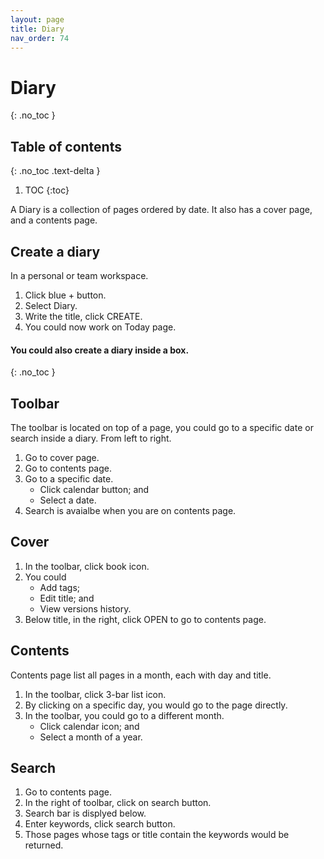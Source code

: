 ```yaml
---
layout: page
title: Diary 
nav_order: 74
---
```


# Diary 
{: .no_toc }

## Table of contents
{: .no_toc .text-delta }

1. TOC
{:toc}

A Diary is a collection of pages ordered by date. It also has a cover page, and a contents page.

## Create a diary 
In a personal or team workspace.
1. Click blue + button.
2. Select Diary.
3. Write the title, click CREATE.
4. You could now work on Today page.

#### You could also create a diary inside a box.
{: .no_toc }

## Toolbar
The toolbar is located on top of a page, you could go to a specific date or search inside a diary. From left to right.
1. Go to cover page.
2. Go to contents page.
4. Go to a specific date.
	- Click calendar button; and
	- Select a date.
5. Search is avaialbe when you are on contents page.

## Cover
1. In the toolbar, click book icon.
2. You could
	- Add tags;
	- Edit title; and
	- View versions history.
3. Below title, in the right, click OPEN to go to contents page.

## Contents
Contents page list all pages in a month, each with day and title. 
1. In the toolbar, click 3-bar list icon.
2. By clicking on a specific day, you would go to the page directly.
3. In the toolbar, you could go to a different month.
	- Click calendar icon; and
	- Select a month of a year.
    

## Search 
1. Go to contents page.
2. In the right of toolbar, click on search button.
3. Search bar is displyed below.
4. Enter keywords, click search button.
5. Those pages whose tags or title contain the keywords would be returned.  
